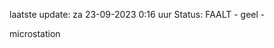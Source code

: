laatste update: 
za 23-09-2023  0:16   uur 
Status: FAALT - geel - 
<div class="service Y">microstation</div>